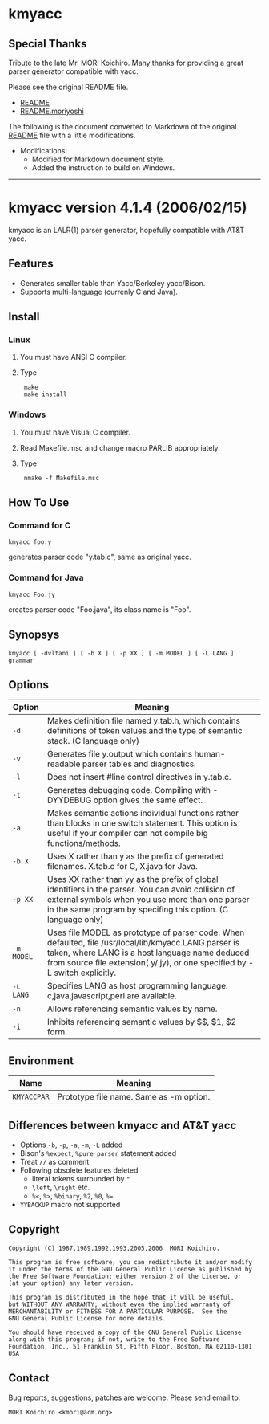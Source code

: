 # kmyacc

## Special Thanks

Tribute to the late Mr. MORI Koichiro.
Many thanks for providing a great parser generator compatible with yacc.

Please see the original README file.

* [README](README)
* [README.moriyoshi](README.moriyoshi)

The following is the document converted to Markdown of the original [README](README) file with a little modifications.

* Modifications:
  * Modified for Markdown document style.
  * Added the instruction to build on Windows.

---

# kmyacc version 4.1.4 (2006/02/15)

kmyacc is an LALR(1) parser generator, hopefully compatible with AT&T yacc.

## Features

- Generates smaller table than Yacc/Berkeley yacc/Bison.
- Supports multi-language (currenly C and Java).


## Install

### Linux

1. You must have ANSI C compiler.
2. Type

        make
        make install

### Windows

1. You must have Visual C compiler.
2. Read Makefile.msc and change macro PARLIB appropriately.
3. Type

        nmake -f Makefile.msc

## How To Use

### Command for C

    kmyacc foo.y

generates parser code "y.tab.c", same as original yacc.

### Command for Java

    kmyacc Foo.jy

creates parser code "Foo.java", its class name is "Foo".

## Synopsys

    kmyacc [ -dvltani ] [ -b X ] [ -p XX ] [ -m MODEL ] [ -L LANG ] grammar

## Options

|   Option   |                                                                                                                Meaning                                                                                                                 |
| ---------- | -------------------------------------------------------------------------------------------------------------------------------------------------------------------------------------------------------------------------------------- |
| `-d`       | Makes definition file named y.tab.h, which contains definitions of token values and the type of semantic stack. (C language only)                                                                                                      |
| `-v`       | Generates file y.output which contains human-readable parser tables and diagnostics.                                                                                                                                                   |
| `-l`       | Does not insert #line control directives in y.tab.c.                                                                                                                                                                                   |
| `-t`       | Generates debugging code.  Compiling with -DYYDEBUG option gives the same effect.                                                                                                                                                      |
| `-a`       | Makes semantic actions individual functions rather than blocks in one switch statement.  This option is useful if your compiler can not compile big functions/methods.                                                                 |
| `-b X`     | Uses X rather than y as the prefix of generated filenames. X.tab.c for C, X.java for Java.                                                                                                                                             |
| `-p XX`    | Uses XX rather than yy as the prefix of global identifiers in the parser.  You can avoid collision of external symbols when you use more than one parser in the same program by specifing this option. (C language only)               |
| `-m MODEL` | Uses file MODEL as prototype of parser code. When defaulted, file /usr/local/lib/kmyacc.LANG.parser is taken, where LANG is a host language name deduced from source file extension(.y/.jy), or one specified by -L switch explicitly. |
| `-L LANG`  | Specifies LANG as host programming language. c,java,javascript,perl are available.                                                                                                                                                     |
| `-n`       | Allows referencing semantic values by name.                                                                                                                                                                                            |
| `-i`       | Inhibits referencing semantic values by $$, $1, $2 form.                                                                                                                                                                               |

## Environment

|    Name     |                 Meaning                 |
| ----------- | --------------------------------------- |
| `KMYACCPAR` | Prototype file name. Same as -m option. |


## Differences between kmyacc and AT&T yacc

-  Options `-b`, `-p`, `-a`, `-m`, `-L` added
-  Bison's `%expect`, `%pure_parser` statement added
-  Treat `//` as comment
-  Following obsolete features deleted
	- literal tokens surrounded by `"`
	- `\left`, `\right` etc.
	- `%<`, `%>`, `%binary`, `%2`, `%0`, `%=`
-  `YYBACKUP` macro not supported


## Copyright

```
Copyright (C) 1987,1989,1992,1993,2005,2006  MORI Koichiro.

This program is free software; you can redistribute it and/or modify
it under the terms of the GNU General Public License as published by
the Free Software Foundation; either version 2 of the License, or
(at your option) any later version.

This program is distributed in the hope that it will be useful,
but WITHOUT ANY WARRANTY; without even the implied warranty of
MERCHANTABILITY or FITNESS FOR A PARTICULAR PURPOSE.  See the
GNU General Public License for more details.

You should have received a copy of the GNU General Public License
along with this program; if not, write to the Free Software
Foundation, Inc., 51 Franklin St, Fifth Floor, Boston, MA 02110-1301 USA
```


## Contact

Bug reports, suggestions, patches are welcome.
Please send email to:

    MORI Koichiro <kmori@acm.org>  

